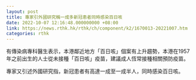 ```yaml
---
layout: post
title: 專家引外國研究稱一成多新冠患者同時感染百日咳
date: 2022-10-07 12:16:48.000000000 +08:00
link: https://news.rthk.hk/rthk/ch/component/k2/1670013-20221007.htm
categories: rthk
---
```


有傳染病專科醫生表示，本港鄰近地方「百日咳」個案有上升趨勢，本港在1957年之前出生的人士從未接種「百日咳」疫苗，建議成人恆常接種相關預防疫苗。

專家又引述外國研究指，新冠患者有高達一成至一成半人，同時感染百日咳。
